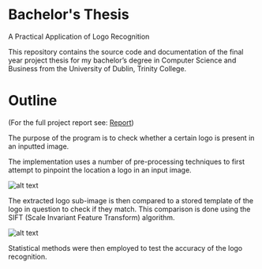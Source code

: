 # Bachelor's Thesis
A Practical Application of Logo Recognition

This repository contains the source code and documentation of the final year project thesis for my bachelor’s degree in Computer Science and Business from the University of Dublin, Trinity College.


# Outline
(For the full project report see: [Report](https://github.com/lowrydonal/bachelors-thesis/blob/master/Report.pdf))

The purpose of the program is to check whether a certain logo is present in an inputted image. 

The implementation uses a number of pre-processing techniques to first attempt to pinpoint the location a logo in an input image.

![alt text](https://github.com/lowrydonal/bachelors-thesis/blob/master/Java%20Project/markdown/img2.png )

The extracted logo sub-image is then compared to a stored template of the logo in question to check if they match. This comparison is done using the SIFT (Scale Invariant Feature Transform) algorithm.

![alt text](https://github.com/lowrydonal/bachelors-thesis/blob/master/Java%20Project/markdown/img1.png )

Statistical methods were then employed to test the accuracy of the logo recognition.
